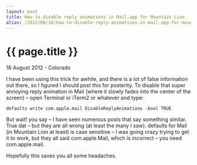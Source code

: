 ```yaml
---
layout: post
title: How to disable reply animations in Mail.app for Mountain Lion
alias: /2012/08/16/how-to-disable-reply-animations-in-mail-app-for-mountain-lion/
---
```


{{ page.title }}
================

<p class="meta">16 August 2012 - Colorado</p>

I have been using this trick for awhile, and there is a lot of false information out there, so I figured I should post this for posterity.  To disable that super annoying reply animation in Mail (where it slowly fades into the center of the screen) – open Terminal or iTerm2 or whatever and type:

    defaults write com.apple.mail DisableReplyAnimations -bool TRUE

But wait! you say – I have seen numerous posts that say something similar. True dat – but they are all wrong (at least the many I saw). defaults for Mail (in Mountain Lion at least) is case sensitive – I was going crazy trying to get it to work, but they all said com.apple.Mail, which is incorrect – you need com.apple.mail.

Hopefully this saves you all some headaches.
